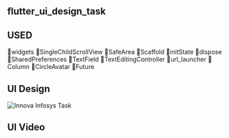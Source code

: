 ## flutter_ui_design_task

## USED
🎯widgets 🎯SingleChildScrollView 🎯SafeArea 🎯Scaffold 🎯initState 🎯dispose 🎯SharedPreferences 🎯TextField 🎯TextEditingController 🎯url_launcher 🎯Column  🎯CircleAvatar 🎯Future

## UI Design
![Innova Infosys Task](https://user-images.githubusercontent.com/48874418/226176130-c42b4e25-6f47-48eb-ab33-aad5c8858079.png)



## UI Video
